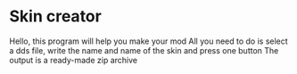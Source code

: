 # Skin creator
Hello, this program will help you make your mod
All you need to do is select a dds file, write the name and name of the skin and press one button
The output is a ready-made zip archive

